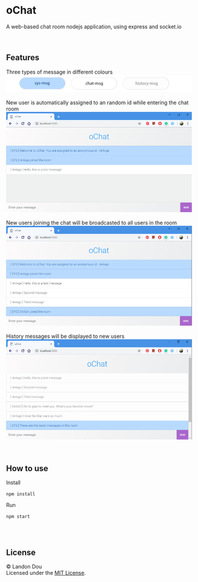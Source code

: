 # oChat
A web-based chat room nodejs application, using express and socket.io
<br><br><br>

## Features
Three types of message in different colours
![1557344328360](assets/1557344328360.png)
<br><br>
New user is automatically assigned to an random id while entering the chat room
![1557343003485](assets/1557343003485.png)
<br><br>
New users joining the chat will be broadcasted to all users in the room
![1557343249179](assets/1557343249179.png)
<br><br>
History messages will be displayed to new users
![1557343522724](assets/1557343522724.png)
<br><br><br>

## How to use
Install
```
npm install
```

Run
```
npm start
```
<br><br>

## License
© Landon Dou
<br>
Licensed under the [MIT License](LICENSE).
